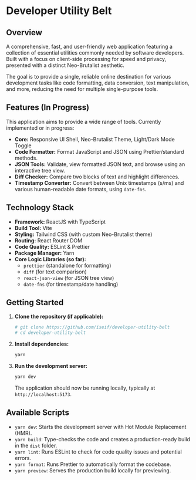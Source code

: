 # Developer Utility Belt

## Overview

A comprehensive, fast, and user-friendly web application featuring a collection of essential utilities commonly needed by software developers. Built with a focus on client-side processing for speed and privacy, presented with a distinct Neo-Brutalist aesthetic.

The goal is to provide a single, reliable online destination for various development tasks like code formatting, data conversion, text manipulation, and more, reducing the need for multiple single-purpose tools.

## Features (In Progress)

This application aims to provide a wide range of tools. Currently implemented or in progress:

- **Core:** Responsive UI Shell, Neo-Brutalist Theme, Light/Dark Mode Toggle
- **Code Formatter:** Format JavaScript and JSON using Prettier/standard methods.
- **JSON Tools:** Validate, view formatted JSON text, and browse using an interactive tree view.
- **Diff Checker:** Compare two blocks of text and highlight differences.
- **Timestamp Converter:** Convert between Unix timestamps (s/ms) and various human-readable date formats, using `date-fns`.

## Technology Stack

- **Framework:** ReactJS with TypeScript
- **Build Tool:** Vite
- **Styling:** Tailwind CSS (with custom Neo-Brutalist theme)
- **Routing:** React Router DOM
- **Code Quality:** ESLint & Prettier
- **Package Manager:** Yarn
- **Core Logic Libraries (so far):**
  - `prettier` (standalone for formatting)
  - `diff` (for text comparison)
  - `react-json-view` (for JSON tree view)
  - `date-fns` (for timestamp/date handling)

## Getting Started

1.  **Clone the repository (if applicable):**
    ```bash
    # git clone https://github.com/iseif/developer-utility-belt
    # cd developer-utility-belt
    ```
2.  **Install dependencies:**
    ```bash
    yarn
    ```
3.  **Run the development server:**
    ```bash
    yarn dev
    ```
    The application should now be running locally, typically at `http://localhost:5173`.

## Available Scripts

- `yarn dev`: Starts the development server with Hot Module Replacement (HMR).
- `yarn build`: Type-checks the code and creates a production-ready build in the `dist` folder.
- `yarn lint`: Runs ESLint to check for code quality issues and potential errors.
- `yarn format`: Runs Prettier to automatically format the codebase.
- `yarn preview`: Serves the production build locally for previewing.
